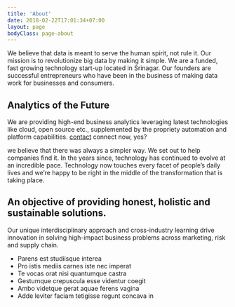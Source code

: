 ```yaml
---
title: 'About'
date: 2018-02-22T17:01:34+07:00
layout: page
bodyClass: page-about
---
```


We believe that data is meant to serve the human spirit, not rule it. Our mission is to revolutionize big data by making it simple. We are a funded, fast growing technology start-up located in Srinagar. Our founders are successful entrepreneurs who have been in the business of making data work for businesses and consumers.

## Analytics of the Future

We are providing high-end business analytics leveraging latest technologies like cloud, open source etc., supplemented by the propriety automation and platform capabilities. [contact](#contact) connect now, yes?

we believe that there was always a simpler way. We set out to help companies find it. In the years since, technology has continued to evolve at an incredible pace. Technology now touches every facet of people’s daily lives and we’re happy to be right in the middle of the transformation that is taking place.


## An objective of providing honest, holistic and sustainable solutions.

Our unique interdisciplinary approach and cross-industry learning drive innovation in solving high-impact business problems across marketing, risk and supply chain.

- Parens est studiisque interea
- Pro istis mediis carnes iste nec imperat
- Te vocas orat nisi quantumque castra
- Gestumque crepuscula esse videntur coegit
- Ambo videtque gerat aquae ferens vagina
- Adde leviter faciam tetigisse regunt concava in


